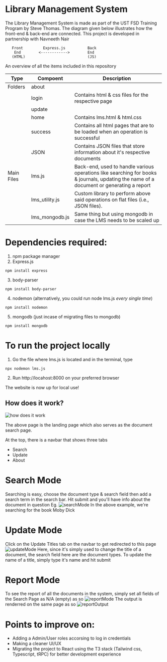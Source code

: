 # Library Management System

The Library Management System is made as part of the UST FSD Training Program by Steve Thomas. The diagram given below illustrates how the front-end & back-end are connected. This project is developed in partnership with Navneeth Nair
    
       Front         Express.js          Back     
        End        <------------>        End      
       (HTML)                            (JS)   
  An overview of all the items included in this repository
  
  | Type | Compoent | Description | 
  |------------|------------|------------|
  | Folders | about   |                             |
  |         | login   |                  Contains html & css files for the respective page            |
  |         | update  |                                                                               |
  | | home | Contains lms.html & html.css |
  |         | success | Contains all html pages that are to be loaded when an operation is successful |
  |         | JSON    | Contains JSON files that store information about it's respective documents |
  | Main Files  | lms.js | Back-end, used to handle various operations like searching for books & journals, updating the name of a document or generating a report |
  |         | lms_utility.js | Custom library to perform above said operations on flat files (i.e., JSON files). |
  |        | lms_mongodb.js | Same thing but using mongodb in case the LMS needs to be scaled up  |
  
 # Dependencies required: 
  1) npm package manager
  2) Express.js
  ```
  npm install express
  ```
  3) body-parser
  ```
  npm install body-parser
  ```
  4) nodemon (alternatively, you could run node lms.js *every single time*)
  ```
  npm install nodemon 
  ```
  5) mongodb (just incase of migrating files to mongodb)
  ```
  npm install mongodb
  ```
  
# To run the project locally
1) Go the file where lms.js is located and in the terminal, type
```
npx nodemon lms.js
```
2) Run http://locahost:8000 on your preferred browser

The website is now up for local use!

## How does it work?
![how does it work](https://github.com/Flame338/lms-project/assets/79010252/c2e7cd8f-a185-4b2c-a13a-c9c9045e4a7d)

The above page is the landing page which also serves as the document search page. 

At the top, there is a navbar that shows three tabs
- Search
- Update
- About

# Search Mode
Searching is easy, choose the document type & search field then add a search term in the search bar. Hit submit and you'll have info about the document in question
Eg. ![searchMode](https://github.com/Flame338/lms-project/assets/79010252/4b4d7e90-eca5-463e-bc04-64aaf4220f3c)
In the above example, we're searching for the book Moby Dick

# Update Mode
Click on the Update Titles tab on the navbar to get redirected to this page
![updateMode](https://github.com/Flame338/lms-project/assets/79010252/bcec0b6f-1f1d-4cf1-9c42-6b7ce759828f)
Here, since it's simply used to change the title of a document, the search field here are the document types. To update the name of a title, simply type it's name and hit submit

# Report Mode
To see the report of all the documents in the system, simply set all fields of the Search Page as N/A (empty) as so
![reportMode](https://github.com/Flame338/lms-project/assets/79010252/6c231da6-8675-4590-abc5-af2daf597343)
The output is renderred on the same page as so
![reportOutput](https://github.com/Flame338/lms-project/assets/79010252/3050d37e-e539-42c1-8228-8bb558306895)

# Points to improve on:
- Adding a Admin/User roles accorsing to log in credentials
- Making a cleaner UI/UX
- Migrating the project to React using the T3 stack (Tailwind css, Typescript, tRPC) for better development experience
